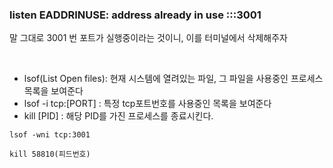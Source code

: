 ### listen EADDRINUSE: address already in use :::3001

<p>말 그대로 3001 번 포트가 실행중이라는 것이니, 이를 터미널에서 삭제해주자</p><br />

- lsof(List Open files): 현재 시스템에 열려있는 파일, 그 파일을 사용중인 프로세스 목록을 보여준다
- lsof -i tcp:[PORT] : 특정 tcp포트번호를 사용중인 목록을 보여준다
- kill [PID] : 해당 PID를 가진 프로세스를 종료시킨다.

```
lsof -wni tcp:3001

kill 58810(피드번호)

```
